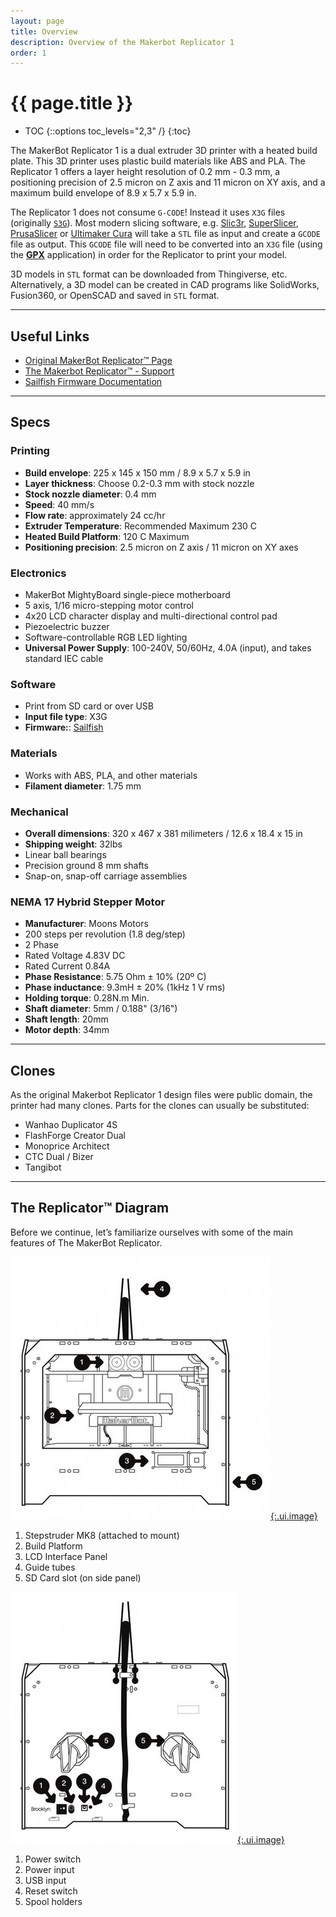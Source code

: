 ```yaml
---
layout: page
title: Overview
description: Overview of the Makerbot Replicator 1
order: 1
---
```


# {{ page.title }}

- TOC
{::options toc_levels="2,3" /}
{:toc}

The MakerBot Replicator 1 is a dual extruder 3D printer with a heated build plate. This 3D printer uses plastic build materials like ABS and PLA. The Replicator 1 offers a layer height resolution of 0.2 mm - 0.3 mm, a positioning precision of 2.5 micron on Z axis and 11 micron on XY axis, and a maximum build envelope of 8.9 x 5.7 x 5.9 in.

The Replicator 1 does not consume `G-CODE`! Instead it uses `X3G` files (originally [`S3G`](https://github.com/makerbot/s3g/blob/master/doc/s3gProtocol.md)). Most modern slicing software, e.g. [Slic3r](https://slic3r.org/), [SuperSlicer](https://github.com/supermerill/SuperSlicer), [PrusaSlicer](https://www.prusa3d.com/prusaslicer/) or [Ultimaker Cura](https://ultimaker.com/software/ultimaker-cura) will take a `STL` file as input and create a `GCODE` file as output. This `GCODE` file will need to be converted into an `X3G` file (using the [**GPX**](https://github.com/markwal/GPX) application) in order for the Replicator to print your model.

3D models in `STL` format can be downloaded from Thingiverse, etc. Alternatively, a 3D model can be created in CAD programs like SolidWorks, Fusion360, or OpenSCAD and saved in `STL` format.

---

## Useful Links

* [Original MakerBot Replicator™ Page](https://web.archive.org/web/20130118060633/http://store.makerbot.com/replicator.html)
* [The Makerbot Replicator™ - Support](https://web.archive.org/web/20130126145337/http://www.makerbot.com/support/replicator)
* [Sailfish Firmware Documentation](http://www.sailfishfirmware.com/doc/toc.html#x2-1000)

---

## Specs

### Printing
* **Build envelope**: 225 x 145 x 150 mm / 8.9 x 5.7 x 5.9 in
* **Layer thickness**: Choose 0.2-0.3 mm with stock nozzle
* **Stock nozzle diameter**: 0.4 mm
* **Speed**: 40 mm/s
* **Flow rate**: approximately 24 cc/hr
* **Extruder Temperature**: Recommended Maximum 230 C
* **Heated Build Platform**: 120 C Maximum
* **Positioning precision**: 2.5 micron on Z axis / 11 micron on XY axes

### Electronics
* MakerBot MightyBoard single-piece motherboard
* 5 axis, 1/16 micro-stepping motor control
* 4x20 LCD character display and multi-directional control pad
* Piezoelectric buzzer
* Software-controllable RGB LED lighting
* **Universal Power Supply**: 100-240V, 50/60Hz, 4.0A (input), and takes standard IEC cable

### Software
* Print from SD card or over USB
* **Input file type**: X3G
* **Firmware:**: [Sailfish](http://www.sailfishfirmware.com/doc/sailfish.html)

### Materials
* Works with ABS, PLA, and other materials
* **Filament diameter**: 1.75 mm

### Mechanical
* **Overall dimensions**: 320 x 467 x 381 milimeters / 12.6 x 18.4 x 15 in
* **Shipping weight**: 32lbs
* Linear ball bearings
* Precision ground 8 mm shafts
* Snap-on, snap-off carriage assemblies

### NEMA 17 Hybrid Stepper Motor
* **Manufacturer**: Moons Motors
* 200 steps per revolution (1.8 deg/step)
* 2 Phase
* Rated Voltage 4.83V DC
* Rated Current 0.84A
* **Phase Resistance**: 5.75 Ohm ± 10% (20º C)
* **Phase inductance**: 9.3mH ± 20% (1kHz 1 V rms)
* **Holding torque**: 0.28N.m Min.
* **Shaft diameter**: 5mm / 0.188" (3/16")
* **Shaft length**: 20mm
* **Motor depth**: 34mm

---

## Clones

As the original Makerbot Replicator 1 design files were public domain, the printer had many clones. Parts for the clones can usually be substituted:

* Wanhao Duplicator 4S
* FlashForge Creator Dual
* Monoprice Architect 
* CTC Dual / Bizer
* Tangibot

---

## The Replicator™ Diagram

Before we continue, let’s familiarize ourselves with some of the main features of The MakerBot Replicator.

[![layouts](3.1.jpg "Replicator Front View"){:.ui.image}](3.1.jpg)

1. Stepstruder MK8 (attached to mount)
2. Build Platform
3. LCD Interface Panel
4. Guide tubes
5. SD Card slot (on side panel)

[![layouts](3.2.jpg "Replicator Rear View"){:.ui.image}](3.2.jpg)

1. Power switch
2. Power input
3. USB input
4. Reset switch
5. Spool holders
